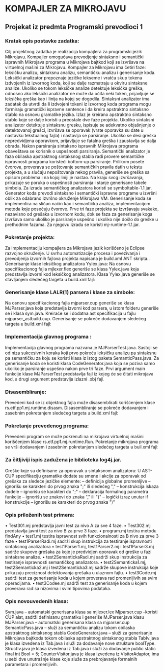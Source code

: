 # KOMPAJLER ZA MIKROJAVU
## Projekat iz predmta Programski prevodioci 1

### Kratak opis postavke zadatka:
	
Cilj projektnog zadatka je realizacija kompajlera za programski jezik Mikrojavu. Kompajler omogućava prevodjenje sintaksno i semantički ispravnih Mikrojava programa u Mikrojava bajtkod koji se izvršava na virtuelnoj mašini za Mikrojavu. Kompajler za Mikrojavu ima četiri faze: leksičku analizu, sintaksnu analizu, semantičku analizu i generisanje koda.
Leksički analizator prepoznaje jezičke lekseme i vratća skup tokena izdvojenih iz izvornog koda, koji se dalje razmatraju u okviru sintaksne analize. Ukoliko se tokom leksičke analize detektuje leksička greška, odnosno ako leksički analizator ne može da očita neki token, prijavljuje se leksička greška kao i linija na kojoj se dogodila.
Sintaksni analizator ima zadatak da utvrdi da li izdvojeni tokeni iz izvornog koda programa mogu formiraju gramatički ispravne sentence i da kreira apstraktno sintaksno stablo na osnovu gramatike jezika. Izlaz je kreirano apstraktno sintaksno stablo koje se dalje koristi u preostale dve faze projekta. Ukoliko sintaksni analizator detektuje sintaksnu gresku, ispisuje se adekvatno objašnjenje o detektovanoj grešci, izvršava se oporavak (vrste oporavka su date u nastavku tekstualnog fajla) i nastavlja se parsiranje. Ukoliko se desi greška nepredvidjena oporavkom, prijavljuje se fatalna greška i zaustavlja se dalja obrada. Nakon parsiranja sintaksno ispravnih Mikrojava programa obaveštava se korisnik o uspešnosti parsiranja.
Semantički analizator je faza obilaska apstraktnog sintaksnog stabla radi provere semantičke ispravnosti programa koristeći bottom-up parsiranje. Prilikom posete čvorova, proverava se poštovanje semantičkih pravila datih u tekstu projekta, a u slučaju nepoštovanja nekog pravila, generiše se greška sa opisom problema i na kojoj liniji je nastao. Na kraju svog izvršavanja, prikazuje se poruka o uspešnosti parsiranja i stanje generisane tabele simbola. Za izradu semantičkog analizatora koristi se symboltable-1.1.jar. 
Generator koda prevodi sintaksno i semantički ispravne programe u izvršni oblik za odabrano izvršno okruženje Mikrojava VM. Generisanje koda se implementira na sličan način kao i semantička analiza, implementacijom metoda koje posećuju čvorove. Prve tri faze projekta se izvršavaju svakako, nezavisno od grešaka u izvornom kodu, dok se faza za generisanje koga izvršava samo ukoliko je parsiranje uspešno i ukoliko nije došlo do greške u prethodnim fazama.  Za njegovu izradu se koristi mj-runtime-1.1.jar.




### Pokretanje projekta:
Za implementaciju kompajlera za Mikrojava jezik korišćeno je Eclipse razvojno okruženje.   U svrhu automatizacije procesa i povezivanja i prevodjenja izvornih fajlova projekta napisana je build.xml ANT skripta.. 
Generisanje klase leksičkog analizatora Yylex.java:
Na osnovu specifikacionog fajla mjlexer.flex generiše se klasa Yylex.java  koja predstavlja izvorni kod leksičkog analizatora. Klasa Yylex.java generiše se stavljanjem sledećeg targeta u build.xml fajl:
	<target name="lexerGen" depends="delete">
		<java jar="lib/JFlex.jar" fork="true">
			<arg value="-d"/>
			<arg value="./src/rs/ac/bg/etf/pp1"/>
			<arg value="spec/mjlexer.flex"/>
		</java>
	</target>

### Generisanje klase LALR(1) parsera i klase za simbole:
Na osnovu specifikacionog fajla mjparser.cup generiše se klasa MJParser.java koja predstavlja izvorni kod parsera, u istom folderu generiše se i klasa sym.java. Kreiraće se i dodatna ast specifikacija u fajlu mjparser_astbuild.cup.
Generisanje se pokreće dodavanjem sledećeg targeta u build.xml fajl:
<target name="parserGen" depends="lexerGen">
		<java jar="lib/cup_v10k.jar" fork="true">
			<arg value="-destdir"/>
			<arg value="src/rs/ac/bg/etf/pp1"/>
			<arg value="-ast"/>
			<arg value="src.rs.ac.bg.etf.pp1.ast"/>
			<arg value="-parser"/>
			<arg value="MJParser"/>
			<arg value="-dump_states"/>
			<arg value="-buildtree"/>
			<arg value="spec/mjparser.cup"/>
		</java>
	</target>

### Implementacija glavnog programa :
Implementacija glavnog programa nazvana je MJParserTest.java. Sastoji se od niza sukcesivnih koraka koji prvo pokreću leksičku analizu pa sintaksnu pa semantičku za koju se koristi klasa iz istog paketa SemanticPass.java. Za generisanje koda se koristi klasa CodeGenerator.java koja se poziva samo ukoliko je parsiranje uspešno nakon prve tri faze. Prvi argument main funkcije klase MJParserTest predstavlja fajl iz kojeg će se čitati mikrojava kod, a drugi argument predstavlja izlazni .obj fajl.

### Disasembliranje:
Prevedeni kod se iz objektnog fajla može disasemblirati korišćenjem klase rs.etf.pp1.mj.runtime.disasm. Disasembliranje se pokreće dodavanjem i zasebnim pokretanjem sledećeg targeta u build.xml fajl:
<target name="disasm">
		<java classname="rs.etf.pp1.mj.runtime.disasm">
			<arg value="test/program.obj"/>
			<classpath>
				<pathelement location="lib/mj-runtime-1.1.jar"/>
			</classpath>
		</java>
	</target>

### Pokretanje prevedenog programa:
Prevedeni program se može pokrenuti na mikrojava virtuelnoj mašini korišćenjem klase rs.etf.pp1.mj.runtime.Run. Pokretanje mikrojava programa se vrši dodavanjem i zasebnim pokretanjem sledećeg targeta u buil.xml fajl:
<target name="runObj" depends="disasm" >
		<java classname="rs.etf.pp1.mj.runtime.Run">
			<arg value="test/program.obj"/>
			<arg value="-debug"/>
			<redirector input="test/input.txt" />
			<classpath>
				<pathelement location="lib/mj-runtime-1.1.jar"/>
			</classpath>
		</java>
	</target>

### Za čitljiviji ispis zadužena je biblioteka log4j.jar.
Greške koje su definisane za oporavak u sintaksnom analizatoru:
U AST-CUP specifikaciju gramatike dodate su smene i akcije za oporavak od grešaka za sledeće jezičke elemente:
– definicija globalne promenljive – ignorišu se karakteri do prvog znaka ";" ili sledećeg ","
– konstrukcija iskaza dodele – ignorišu se karakteri do ";"
– deklaracija formalnog parametra funkcije – ignorišu se znakovi do znaka "," ili ")"
– logički izraz unutar if konstrukcije – ignorišu se karakteri do prvog znaka ")"


### Opis priloženih test primera:
•	Test301.mj predstavlja javni test za nivo A za sve 4 faze.
•	Тest302.mj predstavlja javni test za nivo B za prve 3 faze.
•  	program.mj testira metodu findAny
• 	test1.mj testira ispravnost svih funkcionalnosti za B nivo za prve 3 faze
• 	test1ParserRadi.mj sadrži skup instrukcija za testiranje ispravnosti sintaksnog analizatora
• 	test1Parser1.mj, test1Parser2.mj i test1Parser3.mj sadrže skupove grešaka za koje je predvidjen oporavak od greške u fazi sintaksne analize.
•	test2SemantickaRadi.mj sadrži skup instrukcija za testiranje ispravnosti semantičkog analizatora.
•	test2Semanticka1.mj, test2Semanticka2.mj i test2Semanticka3.mj sadrže skupove instrukcija koje prikazuju preciznost detektovanja grešaka u ulaznom fajlu.
•	test3Code.mj sadrži test za generisanje koda u kojem proverava rad promenljivih sa svim operacijama.
•	test3Codee.mj sadrži test za generisanje koda u kojem proverava rad sa nizovima i svim tipovima podataka.
### Opis novouvedenih klasa:
Sym.java – automatski generisana klasa sa mjlexer.lex
Mjparser.cup –koristi CUP alat, sadrži definisanu gramatiku i generiše MJParser.java klasu
MJParser.java – automatski generisana klasa sa mjparser.cup
SemanticPass.java – služi za semantičku analizu tokom obilaska apstraktnog sintsksnog stabla
CodeGenerator.java – služi za generisanje Mikrojava bajtkoda tokom obilaska apstraktnog sintaksnog stabla
TabIv.java je klasa izvedena iz Tab.java i služi za dodavanje nove strukture boolType.
StructIv.java je klasa izvedena iz Tab.java i služi za dodavanje public static final int Bool = 5;
CounterVisitor.java je klasa izvedena iz VisitorAdaptor, ima u sebi dve unutrašnje klase koje služe za prebrojavanje formalnih parametara i promenljivih. 
	

